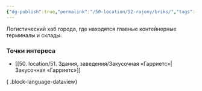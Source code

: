 ```yaml
---
{"dg-publish":true,"permalink":"/50-location/52-rajony/briks/","tags":["локация/район"]}
---
```


Логистический хаб города, где находятся главные контейнерные терминалы и склады. 
### Точки интереса
- [[50. location/51. Здания, заведения/Закусочная «Гарриетс»\|Закусочная «Гарриетс»]]

{ .block-language-dataview}
